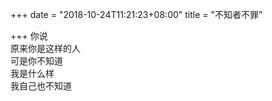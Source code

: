 +++
date = "2018-10-24T11:21:23+08:00"
title = "不知者不罪"

+++
你说  
原来你是这样的人  
可是你不知道  
我是什么样  
我自己也不知道  